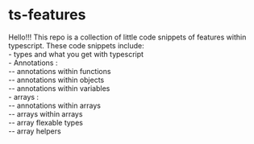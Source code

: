 # ts-features

Hello!!! This repo is a collection of little code snippets of features within typescript.
These code snippets include: <br /> - types and what you get with typescript <br /> - Annotations : <br /> -- annotations within functions <br /> -- annotations within objects <br /> -- annotations within variables <br /> - arrays : <br /> -- annotations within arrays <br /> -- arrays within arrays <br /> -- array flexable types <br /> -- array helpers <br />
